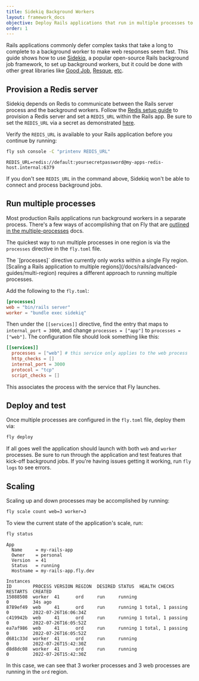 ```yaml
---
title: Sidekiq Background Workers
layout: framework_docs
objective: Deploy Rails applications that run in multiple processes to one Fly application, like Sidekiq background jobs.
order: 1
---
```


Rails applications commonly defer complex tasks that take a long to complete to a background worker to make web responses seem fast. This guide shows how to use [Sidekiq](https://github.com/mperham/sidekiq), a popular open-source Rails background job framework, to set up background workers, but it could be done with other great libraries like [Good Job](https://github.com/bensheldon/good_job), [Resque](https://github.com/resque/resque), [etc](https://www.ruby-toolbox.com/categories/Background_Jobs).

## Provision a Redis server

Sidekiq depends on Redis to communicate between the Rails server process and the background workers. Follow the [Redis setup guide](/docs/reference/redis) to provision a Redis server and set a `REDIS_URL` within the Rails app. Be sure to set the `REDIS_URL` via a secret as demonstrated [here](/docs/rails/the-basics/configuration/#secret-variables).

Verify the `REDIS_URL` is available to your Rails application before you continue by running:

```cmd
fly ssh console -C "printenv REDIS_URL"
```
```output
REDIS_URL=redis://default:yoursecretpassword@my-apps-redis-host.internal:6379
```

If you don't see `REDIS_URL` in the command above, Sidekiq won't be able to connect and process background jobs.

## Run multiple processes

Most production Rails applications run background workers in a separate process. There's a few ways of accomplishing that on Fly that are [outlined in the multiple-processes](/docs/app-guides/multiple-processes) docs.

The quickest way to run multiple processes in one region is via the `processes` directive in the `fly.toml` file.

<aside class="callout">
  The `[processes]` directive currently only works within a single Fly region. [Scaling a Rails application to multiple regions](/docs/rails/advanced-guides/multi-region) requires a different approach to running multiple processes.
</aside>

Add the following to the `fly.toml`:

```toml
[processes]
web = "bin/rails server"
worker = "bundle exec sidekiq"
```

Then under the `[[services]]` directive, find the entry that maps to `internal_port = 3000`, and change `processes = ["app"]` to `processes = ["web"]`. The configuration file should look something like this:

```toml
[[services]]
  processes = ["web"] # this service only applies to the web process
  http_checks = []
  internal_port = 3000
  protocol = "tcp"
  script_checks = []
```

This associates the process with the service that Fly launches.

## Deploy and test

Once multiple processes are configured in the `fly.toml` file, deploy them via:

```cmd
fly deploy
```

If all goes well the application should launch with both `web` and `worker` processes. Be sure to run through the application and test features that kick-off background jobs. If you're having issues getting it working, run `fly logs` to see errors.

## Scaling

Scaling up and down processes may be accomplished by running:

```cmd
fly scale count web=3 worker=3
```

To view the current state of the application's scale, run:

```cmd
fly status
```
```output
App
  Name     = my-rails-app
  Owner    = personal
  Version  = 41
  Status   = running
  Hostname = my-rails-app.fly.dev

Instances
ID        PROCESS VERSION REGION  DESIRED STATUS  HEALTH CHECKS       RESTARTS  CREATED
15088508  worker  41      ord     run     running                     0         34s ago
8789ef49  web     41      ord     run     running 1 total, 1 passing  0         2022-07-26T16:06:34Z
c419942b  web     41      ord     run     running 1 total, 1 passing  0         2022-07-26T16:05:52Z
ea7af986  web     41      ord     run     running 1 total, 1 passing  0         2022-07-26T16:05:52Z
d681c33d  worker  41      ord     run     running                     0         2022-07-26T15:42:30Z
d8d8dc08  worker  41      ord     run     running                     0         2022-07-26T15:42:30Z
```

In this case, we can see that 3 worker processes and 3 web processes are running in the `ord` region.
